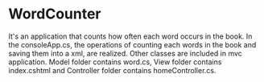 # WordCounter
It's an application that counts  how often each word occurs in the book.
In the consoleApp.cs, the operations of counting each words in the book and saving them into a xml, are realized.
Other classes are included in mvc application. Model folder contains word.cs, View folder contains index.cshtml and Controller folder contains homeController.cs.
